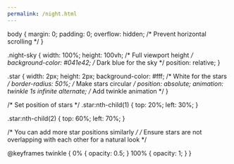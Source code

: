 ```yaml
---
permalink: /night.html
---
```

<html lang="en">
<head>
    <meta charset="UTF-8">
    <meta name="viewport" content="width=device-width, initial-scale=1.0">
    <title>Night Sky</title>
    <link rel="stylesheet" href="styles.css">
</head>

body {
    margin: 0;
    padding: 0;
    overflow: hidden; /* Prevent horizontal scrolling */
}

.night-sky {
    width: 100%;
    height: 100vh; /* Full viewport height */
    background-color: #041e42; /* Dark blue for the sky */
    position: relative;
}

.star {
    width: 2px;
    height: 2px;
    background-color: #fff; /* White for the stars */
    border-radius: 50%; /* Make stars circular */
    position: absolute;
    animation: twinkle 1s infinite alternate; /* Add twinkle animation */
}

/* Set position of stars */
.star:nth-child(1) {
    top: 20%;
    left: 30%;
}

.star:nth-child(2) {
    top: 60%;
    left: 70%;
}

/* You can add more star positions similarly */
/* Ensure stars are not overlapping with each other for a natural look */

@keyframes twinkle {
    0% { opacity: 0.5; }
    100% { opacity: 1; }
}

<body>
    <div class="night-sky">
        <div class="star"></div>
        <!-- You can add more stars here -->
    </div>
</body>
</html>
